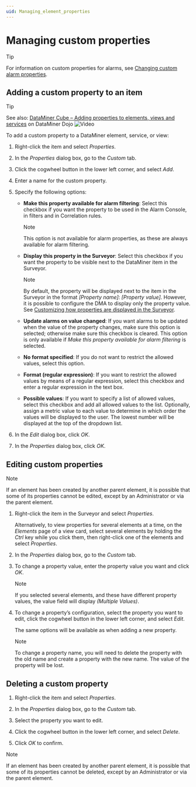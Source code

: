 ```yaml
---
uid: Managing_element_properties
---
```


# Managing custom properties

> [!TIP]
> For information on custom properties for alarms, see [Changing custom alarm properties](xref:Changing_custom_alarm_properties).

## Adding a custom property to an item

> [!TIP]
> See also: [DataMiner Cube – Adding properties to elements, views and services](https://community.dataminer.services/video/dataminer-cube-adding-properties-to-elements-views-and-services/) on DataMiner Dojo ![Video](~/user-guide/images/video_Duo.png)

To add a custom property to a DataMiner element, service, or view:

1. Right-click the item and select *Properties*.

1. In the *Properties* dialog box, go to the *Custom* tab.

1. Click the cogwheel button in the lower left corner, and select *Add*.

1. Enter a name for the custom property.

1. Specify the following options:

   - **Make this property available for alarm filtering**: Select this checkbox if you want the property to be used in the Alarm Console, in filters and in Correlation rules.

     > [!NOTE]
     > This option is not available for alarm properties, as these are always available for alarm filtering.

   - **Display this property in the Surveyor**: Select this checkbox if you want the property to be visible next to the DataMiner item in the Surveyor.

     > [!NOTE]
     > By default, the property will be displayed next to the item in the Surveyor in the format *\[Property name\]*: *\[Property value\]*. However, it is possible to configure the DMA to display only the property value. See [Customizing how properties are displayed in the Surveyor](xref:PropertyConfiguration_xml#customizing-how-properties-are-displayed-in-the-surveyor).

   - **Update alarms on value changed**: If you want alarms to be updated when the value of the property changes, make sure this option is selected; otherwise make sure this checkbox is cleared. This option is only available if *Make this property available for alarm filtering* is selected.

   - **No format specified**: If you do not want to restrict the allowed values, select this option.

   - **Format (regular expression)**: If you want to restrict the allowed values by means of a regular expression, select this checkbox and enter a regular expression in the text box.

   - **Possible values**: If you want to specify a list of allowed values, select this checkbox and add all allowed values to the list. Optionally, assign a metric value to each value to determine in which order the values will be displayed to the user. The lowest number will be displayed at the top of the dropdown list.

1. In the *Edit* dialog box, click *OK*.

1. In the *Properties* dialog box, click *OK*.

## Editing custom properties

> [!NOTE]
> If an element has been created by another parent element, it is possible that some of its properties cannot be edited, except by an Administrator or via the parent element.

1. Right-click the item in the Surveyor and select *Properties*.

   Alternatively, to view properties for several elements at a time, on the *Elements* page of a view card, select several elements by holding the *Ctrl* key while you click them, then right-click one of the elements and select *Properties*.

1. In the *Properties* dialog box, go to the *Custom* tab.

1. To change a property value, enter the property value you want and click *OK*.

   > [!NOTE]
   > If you selected several elements, and these have different property values, the value field will display *(Multiple Values)*.

1. To change a property’s configuration, select the property you want to edit, click the cogwheel button in the lower left corner, and select *Edit*.

   The same options will be available as when adding a new property.

   > [!NOTE]
   > To change a property name, you will need to delete the property with the old name and create a property with the new name. The value of the property will be lost.

## Deleting a custom property

1. Right-click the item and select *Properties*.

1. In the *Properties* dialog box, go to the *Custom* tab.

1. Select the property you want to edit.

1. Click the cogwheel button in the lower left corner, and select *Delete*.

1. Click *OK* to confirm.

> [!NOTE]
> If an element has been created by another parent element, it is possible that some of its properties cannot be deleted, except by an Administrator or via the parent element.
